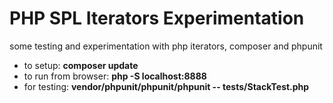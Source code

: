 # PHP SPL Iterators Experimentation
some testing and experimentation with php iterators, composer and phpunit

- to setup: <b>composer update</b>
- to run from browser:  <b>php -S localhost:8888</b>
- for testing: <b>vendor/phpunit/phpunit/phpunit -- tests/StackTest.php</b>
